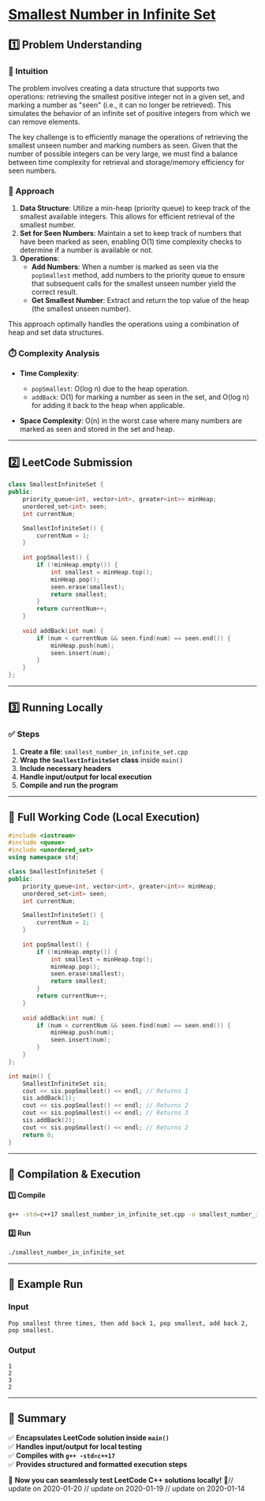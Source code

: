 # **[Smallest Number in Infinite Set](https://leetcode.com/problems/smallest-number-in-infinite-set/description/)**  

## **1️⃣ Problem Understanding**  
### **📌 Intuition**  
The problem involves creating a data structure that supports two operations: retrieving the smallest positive integer not in a given set, and marking a number as "seen" (i.e., it can no longer be retrieved). This simulates the behavior of an infinite set of positive integers from which we can remove elements. 

The key challenge is to efficiently manage the operations of retrieving the smallest unseen number and marking numbers as seen. Given that the number of possible integers can be very large, we must find a balance between time complexity for retrieval and storage/memory efficiency for seen numbers.

### **🚀 Approach**  
1. **Data Structure**: Utilize a min-heap (priority queue) to keep track of the smallest available integers. This allows for efficient retrieval of the smallest number.
2. **Set for Seen Numbers**: Maintain a set to keep track of numbers that have been marked as seen, enabling O(1) time complexity checks to determine if a number is available or not.
3. **Operations**:
   - **Add Numbers**: When a number is marked as seen via the `popSmallest` method, add numbers to the priority queue to ensure that subsequent calls for the smallest unseen number yield the correct result.
   - **Get Smallest Number**: Extract and return the top value of the heap (the smallest unseen number).
   
This approach optimally handles the operations using a combination of heap and set data structures.

### **⏱️ Complexity Analysis**  
- **Time Complexity**:  
  - `popSmallest`: O(log n) due to the heap operation.
  - `addBack`: O(1) for marking a number as seen in the set, and O(log n) for adding it back to the heap when applicable.
  
- **Space Complexity**: O(n) in the worst case where many numbers are marked as seen and stored in the set and heap.

---

## **2️⃣ LeetCode Submission**  
```cpp
class SmallestInfiniteSet {
public:
    priority_queue<int, vector<int>, greater<int>> minHeap;
    unordered_set<int> seen;
    int currentNum;

    SmallestInfiniteSet() {
        currentNum = 1;
    }
    
    int popSmallest() {
        if (!minHeap.empty()) {
            int smallest = minHeap.top();
            minHeap.pop();
            seen.erase(smallest);
            return smallest;
        }
        return currentNum++;
    }
    
    void addBack(int num) {
        if (num < currentNum && seen.find(num) == seen.end()) {
            minHeap.push(num);
            seen.insert(num);
        }
    }
};
```  

---  

## **3️⃣ Running Locally**  
### **✅ Steps**  
1. **Create a file**: `smallest_number_in_infinite_set.cpp`  
2. **Wrap the `SmallestInfiniteSet` class** inside `main()`  
3. **Include necessary headers**  
4. **Handle input/output for local execution**  
5. **Compile and run the program**  

---  

## **📝 Full Working Code (Local Execution)**  
```cpp
#include <iostream>
#include <queue>
#include <unordered_set>
using namespace std;

class SmallestInfiniteSet {
public:
    priority_queue<int, vector<int>, greater<int>> minHeap;
    unordered_set<int> seen;
    int currentNum;

    SmallestInfiniteSet() {
        currentNum = 1;
    }
    
    int popSmallest() {
        if (!minHeap.empty()) {
            int smallest = minHeap.top();
            minHeap.pop();
            seen.erase(smallest);
            return smallest;
        }
        return currentNum++;
    }
    
    void addBack(int num) {
        if (num < currentNum && seen.find(num) == seen.end()) {
            minHeap.push(num);
            seen.insert(num);
        }
    }
};

int main() {
    SmallestInfiniteSet sis;
    cout << sis.popSmallest() << endl; // Returns 1
    sis.addBack(1);
    cout << sis.popSmallest() << endl; // Returns 2
    cout << sis.popSmallest() << endl; // Returns 3
    sis.addBack(2);
    cout << sis.popSmallest() << endl; // Returns 2
    return 0;
}  
```  

---  

## **🔧 Compilation & Execution**  
#### **1️⃣ Compile**  
```bash
g++ -std=c++17 smallest_number_in_infinite_set.cpp -o smallest_number_in_infinite_set
```  

#### **2️⃣ Run**  
```bash
./smallest_number_in_infinite_set
```  

---  

## **🎯 Example Run**  
### **Input**  
```
Pop smallest three times, then add back 1, pop smallest, add back 2, pop smallest.
```  
### **Output**  
```
1
2
3
2
```  

---  

## **📌 Summary**  
✅ **Encapsulates LeetCode solution inside `main()`**  
✅ **Handles input/output for local testing**  
✅ **Compiles with `g++ -std=c++17`**  
✅ **Provides structured and formatted execution steps**  

🚀 **Now you can seamlessly test LeetCode C++ solutions locally!** 🚀// update on 2020-01-20
// update on 2020-01-19
// update on 2020-01-14
